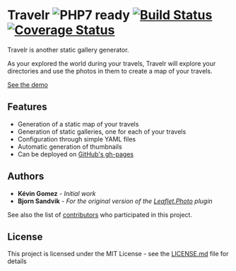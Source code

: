 # Travelr ![PHP7 ready](https://img.shields.io/badge/PHP7-ready-green.svg) [![Build Status](https://travis-ci.org/K-Phoen/travelr.svg?branch=master)](https://travis-ci.org/K-Phoen/travelr) [![Coverage Status](https://coveralls.io/repos/github/K-Phoen/travelr/badge.svg?branch=master)](https://coveralls.io/github/K-Phoen/travelr?branch=master)

Travelr is another static gallery generator.

As your explored the world during your travels, Travelr will explore your
directories and use the photos in them to create a map of your travels.

[See the demo](http://blog.kevingomez.fr/travelr/)

## Features

* Generation of a static map of your travels
* Generation of static galleries, one for each of your travels
* Configuration through simple YAML files
* Automatic generation of thumbnails
* Can be deployed on [GitHub's gh-pages](https://pages.github.com/)

## Authors

* **Kévin Gomez** - *Initial work*
* **Bjorn Sandvik** - *For the original version of the [Leaflet.Photo](https://github.com/turban/Leaflet.Photo) plugin*

See also the list of [contributors](https://github.com/K-Phoen/travelr/graphs/contributors) who participated in this project.

## License

This project is licensed under the MIT License - see the [LICENSE.md](LICENSE.md) file for details
